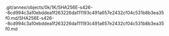 .git/annex/objects/0k/1K/SHA256E-s426--8cd994c3a10ebddea1f263226da111193c491a657e2432cf04c531b8b3ea35f0.md/SHA256E-s426--8cd994c3a10ebddea1f263226da111193c491a657e2432cf04c531b8b3ea35f0.md